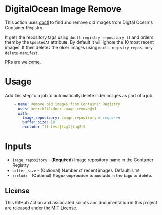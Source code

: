 # DigitalOcean Image Remove
This action uses [doctl](https://github.com/digitalocean/action-doctl) to find and remove old images from Digital Ocean's Container Registry.

It gets the repository tags using `doctl registry repository lt` and orders them by the `UpdatedAt` attribute. By default it will ignore the 10 most recent images. It then deletes the older images using `doctl registry repository delete-manifest`.

PRs are welcome.

# Usage
Add this step to a job to automatically delete older images as part of a job:

```yaml
    - name: Remove old images from Container Registry
      uses: henrik242/docr-image-remove@v1
      with:
        image_repository: image-repository # required
        buffer_size: 10
        exclude: ^(latest|tag1|tag2)$
```

# Inputs
- `image_repository` - (**Required**) Image repository name in the Container Registry
- `buffer_size` - (Optional) Number of recent images. Default is `10`
- `exclude` - (Optional) Regex expression to exclude in the tags to delete.

## License

This GitHub Action and associated scripts and documentation in this project are released under the [MIT License](LICENSE).
